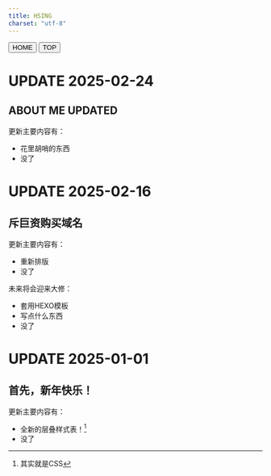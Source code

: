 ```yaml
---
title: HSING
charset: "utf-8"
---
```


<head>
    <meta charset="UTF-8">
    <meta name="viewport" content="width=device-width, initial-scale=1.0">
    <title>HSING</title>
    <link rel="stylesheet" href="/CSS/index.css">
    <link rel="icon" href="/RES/icon.ico" type="image/x-icon">
</head>

<div class="fixed-bar">
        <button onclick="location.href='/index.html'">HOME</button>
        <button onclick="window.scrollTo(0, 0)">TOP</button>
</div>

# UPDATE 2025-02-24

## ABOUT ME UPDATED

更新主要内容有：

- 花里胡哨的东西
- 没了


# UPDATE 2025-02-16

## 斥巨资购买域名

更新主要内容有：

- 重新排版
- 没了

未来将会迎来大修：

- 套用HEXO模板
- 写点什么东西
- 没了


# UPDATE 2025-01-01

## 首先，新年快乐！

更新主要内容有：

- 全新的层叠样式表！[^1]
- 没了



[^1]: 其实就是CSS
